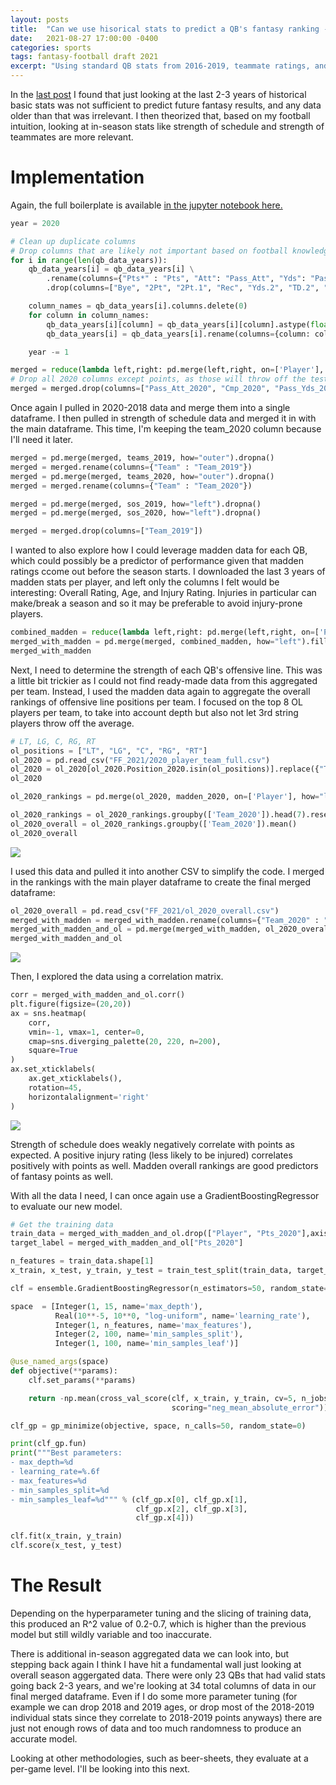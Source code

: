 ```yaml
---
layout: posts
title:  "Can we use hisorical stats to predict a QB's fantasy ranking - Using strength of schedule and OL strength"
date:   2021-08-27 17:00:00 -0400
categories: sports
tags: fantasy-football draft 2021
excerpt: "Using standard QB stats from 2016-2019, teammate ratings, and strength of schedule to predict 2020 fantasy points."
---
```


In the <a href="{% post_url 2021-08-24-fantasy-football-draft-can-use-historical-stats-predict-qb-fantasy %}">last post</a> I found that just looking at the last 2-3 years of historical basic stats was not sufficient to predict future fantasy results, and any data older than that was irrelevant. I then theorized that, based on my football intuition, looking at in-season stats like strength of schedule and strength of teammates are more relevant.

# Implementation

Again, the full boilerplate is available <a href="https://github.com/BenPollock/Fantasy-Football-Draft-2021/blob/main/in-season_exploration.ipynb">in the jupyter notebook here.</a> 

```python
year = 2020

# Clean up duplicate columns
# Drop columns that are likely not important based on football knowledge
for i in range(len(qb_data_years)):
    qb_data_years[i] = qb_data_years[i] \
        .rename(columns={"Pts*" : "Pts", "Att": "Pass_Att", "Yds": "Pass_Yds", "TD": "Pass_TD","Att.1": "Rush_Att", "Yds.1": "Rush_Yds", "TD.1": "Rush_TD"}) \
        .drop(columns=["Bye", "2Pt", "2Pt.1", "Rec", "Yds.2", "TD.2", "2Pt.2", "TD.3"])

    column_names = qb_data_years[i].columns.delete(0)
    for column in column_names:
        qb_data_years[i][column] = qb_data_years[i][column].astype(float)
        qb_data_years[i] = qb_data_years[i].rename(columns={column: column + "_" + str(year)})

    year -= 1

merged = reduce(lambda left,right: pd.merge(left,right, on=['Player'], how="outer"), qb_data_years).fillna(0)
# Drop all 2020 columns except points, as those will throw off the testing
merged = merged.drop(columns=["Pass_Att_2020", "Cmp_2020", "Pass_Yds_2020", "Pass_TD_2020", "Int_2020", "Rush_Att_2020", "Rush_Yds_2020", "Rush_TD_2020", "FL_2020"])
```

Once again I pulled in 2020-2018 data and merge them into a single dataframe. I then pulled in strength of schedule data and merged it in with the main dataframe. This time, I'm keeping the team_2020 column because I'll need it later.

```python
merged = pd.merge(merged, teams_2019, how="outer").dropna()
merged = merged.rename(columns={"Team" : "Team_2019"})
merged = pd.merge(merged, teams_2020, how="outer").dropna()
merged = merged.rename(columns={"Team" : "Team_2020"})

merged = pd.merge(merged, sos_2019, how="left").dropna()
merged = pd.merge(merged, sos_2020, how="left").dropna()

merged = merged.drop(columns=["Team_2019"])
```

I wanted to also explore how I could leverage madden data for each QB, which could possibly be a predictor of performance given that madden ratings ccome out before the season starts. I downloaded the last 3 years of madden stats per player, and left only the columns I felt would be interesting: Overall Rating, Age, and Injury Rating. Injuries in particular can make/break a season and so it may be preferable to avoid injury-prone players.

```python
combined_madden = reduce(lambda left,right: pd.merge(left,right, on=['Player'], how="outer"), madden_ratings).fillna(0)
merged_with_madden = pd.merge(merged, combined_madden, how="left").fillna(0)
merged_with_madden
```

Next, I need to determine the strength of each QB's offensive line. This was a little bit trickier as I could not find ready-made data from this aggregated per team. Instead, I used the madden data again to aggregate the overall rankings of offensive line positions per team. I focused on the top 8 OL players per team, to take into account depth but also not let 3rd string players throw off the average.

```python
# LT, LG, C, RG, RT
ol_positions = ["LT", "LG", "C", "RG", "RT"]
ol_2020 = pd.read_csv("FF_2021/2020_player_team_full.csv")
ol_2020 = ol_2020[ol_2020.Position_2020.isin(ol_positions)].replace({"Team_2020": team_name_to_short_form})
ol_2020

ol_2020_rankings = pd.merge(ol_2020, madden_2020, on=['Player'], how="left").drop(columns=["2020_Age", "2020_Injury"]).rename(columns={"2020_Overall": "Overall_2020"})

ol_2020_rankings = ol_2020_rankings.groupby(['Team_2020']).head(7).reset_index(drop=True)
ol_2020_overall = ol_2020_rankings.groupby(['Team_2020']).mean()
ol_2020_overall
```

<img src="/assets/images/2021-08-27/2020-ol.png">

I used this data and pulled it into another CSV to simplify the code. I merged in the rankings with the main player dataframe to create the final merged dataframe:

```python
ol_2020_overall = pd.read_csv("FF_2021/ol_2020_overall.csv")
merged_with_madden = merged_with_madden.rename(columns={"Team_2020" : "Team"})
merged_with_madden_and_ol = pd.merge(merged_with_madden, ol_2020_overall, on=['Team'], how="left").drop(columns=["Team"])
merged_with_madden_and_ol
```
<img src="/assets/images/2021-08-27/2016-2020-merged-sos.png">

Then, I explored the data using a correlation matrix.

```python
corr = merged_with_madden_and_ol.corr()
plt.figure(figsize=(20,20))
ax = sns.heatmap(
    corr, 
    vmin=-1, vmax=1, center=0,
    cmap=sns.diverging_palette(20, 220, n=200),
    square=True
)
ax.set_xticklabels(
    ax.get_xticklabels(),
    rotation=45,
    horizontalalignment='right'
)
```

<img src="/assets/images/2021-08-27/correlation-sos.png">

Strength of schedule does weakly negatively correlate with points as expected. A positive injury rating (less likely to be injured) correlates positively with points as well. Madden overall rankings are good predictors of fantasy points as well.

With all the data I need, I can once again use a GradientBoostingRegressor to evaluate our new model.

```python
# Get the training data
train_data = merged_with_madden_and_ol.drop(["Player", "Pts_2020"],axis=1)
target_label = merged_with_madden_and_ol["Pts_2020"]

n_features = train_data.shape[1]
x_train, x_test, y_train, y_test = train_test_split(train_data, target_label, test_size = 0.30)

clf = ensemble.GradientBoostingRegressor(n_estimators=50, random_state=0)

space  = [Integer(1, 15, name='max_depth'),
          Real(10**-5, 10**0, "log-uniform", name='learning_rate'),
          Integer(1, n_features, name='max_features'),
          Integer(2, 100, name='min_samples_split'),
          Integer(1, 100, name='min_samples_leaf')]

@use_named_args(space)
def objective(**params):
    clf.set_params(**params)

    return -np.mean(cross_val_score(clf, x_train, y_train, cv=5, n_jobs=-1,
                                    scoring="neg_mean_absolute_error"))

clf_gp = gp_minimize(objective, space, n_calls=50, random_state=0)

print(clf_gp.fun)
print("""Best parameters:
- max_depth=%d
- learning_rate=%.6f
- max_features=%d
- min_samples_split=%d
- min_samples_leaf=%d""" % (clf_gp.x[0], clf_gp.x[1],
                            clf_gp.x[2], clf_gp.x[3],
                            clf_gp.x[4]))

clf.fit(x_train, y_train)
clf.score(x_test, y_test)
```

# The Result

Depending on the hyperparameter tuning and the slicing of training data, this produced an R^2 value of 0.2-0.7, which is higher than the previous model but still wildly variable and too inaccurate.

There is additional in-season aggregated data we can look into, but stepping back again I think I have hit a fundamental wall just looking at overall season aggergated data. There were only 23 QBs that had valid stats going back 2-3 years, and we're looking at 34 total columns of data in our final merged dataframe. Even if I do some more parameter tuning (for example we can drop 2018 and 2019 ages, or drop most of the 2018-2019 individual stats since they correlate to 2018-2019 points anyways) there are just not enough rows of data and too much randomness to produce an accurate model.

Looking at other methodologies, such as beer-sheets, they evaluate at a per-game level. I'll be looking into this next.